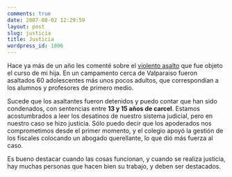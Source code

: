 ```yaml
---
comments: true
date: 2007-08-02 12:29:59
layout: post
slug: justicia
title: Justicia
wordpress_id: 1806
---
```


Hace ya más de un año les comenté sobre el [violento asalto](/2006/05/violencia_1.html) que fue objeto el curso de mi hija. En un campamento cerca de Valparaiso fueron asaltados 60 adolescentes más unos pocos adultos, que correspondían a los alumnos y profesores de primero medio.

Sucede que los asaltantes fueron detenidos y puedo contar que han sido condenados, con sentencias entre **13 y 15 años de carcel**. Estamos acostumbrados a leer los desatinos de nuestro sistema judicial, pero en nuestro caso se hizo justicia.
Sólo puedo decir que los apoderados nos comprometimos desde el primer momento, y el colegio apoyó la gestión de los fiscales colocando un abogado querellante, lo que dió más fuerza al caso.

Es bueno destacar cuando las cosas funcionan, y cuando se realiza justicia, hay muchas personas que hacen bien su trabajo, y deben ser destacados.


